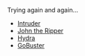 Trying again and again...

- [Intruder](Burp%20Suite.md#Intruder)
- [John the Ripper](john%20the%20ripper)
- [Hydra](hydra)
- [GoBuster](web#gobuster)

